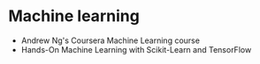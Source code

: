 # Machine learning
* Andrew Ng's Coursera Machine Learning course
* Hands-On Machine Learning with Scikit-Learn and TensorFlow 
